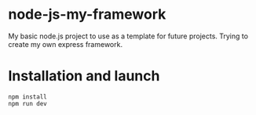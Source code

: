 # node-js-my-framework

My basic node.js project to use as a template for future projects.
Trying to create my own express framework.

# Installation and launch

```
npm install
npm run dev
```
